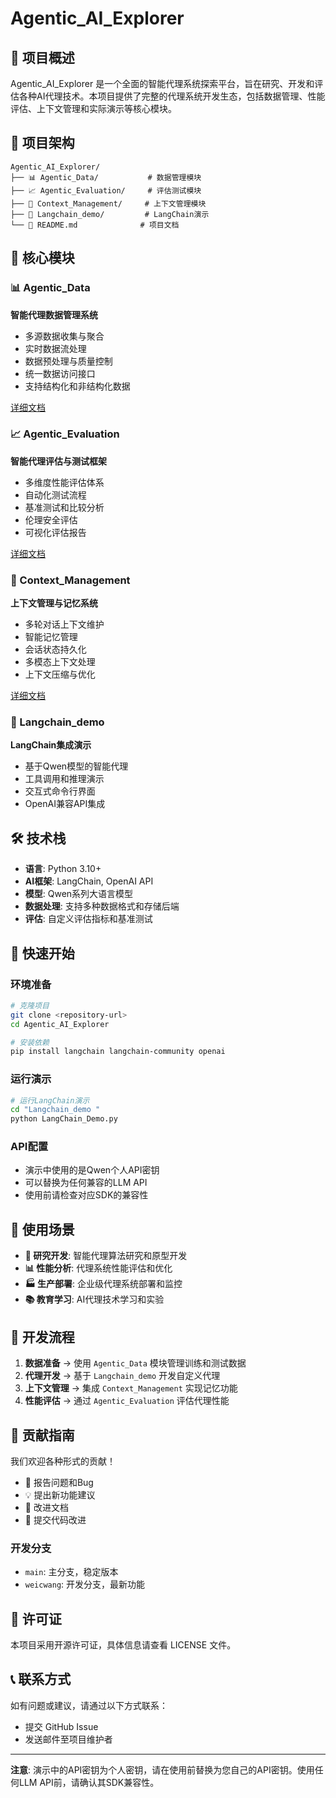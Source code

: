 # Agentic_AI_Explorer

## 🚀 项目概述

Agentic_AI_Explorer 是一个全面的智能代理系统探索平台，旨在研究、开发和评估各种AI代理技术。本项目提供了完整的代理系统开发生态，包括数据管理、性能评估、上下文管理和实际演示等核心模块。

## 📁 项目架构

```
Agentic_AI_Explorer/
├── 📊 Agentic_Data/           # 数据管理模块
├── 📈 Agentic_Evaluation/     # 评估测试模块  
├── 🧠 Context_Management/     # 上下文管理模块
├── 🎯 Langchain_demo/         # LangChain演示
└── 📖 README.md              # 项目文档
```

## 🔧 核心模块

### 📊 Agentic_Data
**智能代理数据管理系统**
- 多源数据收集与聚合
- 实时数据流处理
- 数据预处理与质量控制
- 统一数据访问接口
- 支持结构化和非结构化数据

[详细文档](./Agentic_Data/README.md)

### 📈 Agentic_Evaluation  
**智能代理评估与测试框架**
- 多维度性能评估体系
- 自动化测试流程
- 基准测试和比较分析
- 伦理安全评估
- 可视化评估报告

[详细文档](./Agentic_Evaluation/README.md)

### 🧠 Context_Management
**上下文管理与记忆系统**
- 多轮对话上下文维护
- 智能记忆管理
- 会话状态持久化
- 多模态上下文处理
- 上下文压缩与优化

[详细文档](./Context_Management/README.md)

### 🎯 Langchain_demo
**LangChain集成演示**
- 基于Qwen模型的智能代理
- 工具调用和推理演示
- 交互式命令行界面
- OpenAI兼容API集成

## 🛠️ 技术栈

- **语言**: Python 3.10+
- **AI框架**: LangChain, OpenAI API
- **模型**: Qwen系列大语言模型
- **数据处理**: 支持多种数据格式和存储后端
- **评估**: 自定义评估指标和基准测试

## 🚀 快速开始

### 环境准备
```bash
# 克隆项目
git clone <repository-url>
cd Agentic_AI_Explorer

# 安装依赖
pip install langchain langchain-community openai
```

### 运行演示
```bash
# 运行LangChain演示
cd "Langchain_demo "
python LangChain_Demo.py
```

### API配置
- 演示中使用的是Qwen个人API密钥
- 可以替换为任何兼容的LLM API
- 使用前请检查对应SDK的兼容性

## 🎯 使用场景

- **🔬 研究开发**: 智能代理算法研究和原型开发
- **📊 性能分析**: 代理系统性能评估和优化
- **🏭 生产部署**: 企业级代理系统部署和监控
- **📚 教育学习**: AI代理技术学习和实验

## 🔄 开发流程

1. **数据准备** → 使用 `Agentic_Data` 模块管理训练和测试数据
2. **代理开发** → 基于 `Langchain_demo` 开发自定义代理
3. **上下文管理** → 集成 `Context_Management` 实现记忆功能
4. **性能评估** → 通过 `Agentic_Evaluation` 评估代理性能

## 🤝 贡献指南

我们欢迎各种形式的贡献！

- 🐛 报告问题和Bug
- 💡 提出新功能建议
- 📝 改进文档
- 🔧 提交代码改进

### 开发分支
- `main`: 主分支，稳定版本
- `weicwang`: 开发分支，最新功能

## 📄 许可证

本项目采用开源许可证，具体信息请查看 LICENSE 文件。

## 📞 联系方式

如有问题或建议，请通过以下方式联系：
- 提交 GitHub Issue
- 发送邮件至项目维护者

---

**注意**: 演示中的API密钥为个人密钥，请在使用前替换为您自己的API密钥。使用任何LLM API前，请确认其SDK兼容性。
